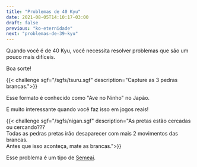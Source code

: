 ```yaml
---
title: "Problemas de 40 Kyu"
date: 2021-08-05T14:10:17-03:00
draft: false
previous: "ko-eternidade"
next: "problemas-de-39-kyu"
---
```


Quando você é de 40 Kyu, você necessita resolver problemas que são um pouco mais difíceis.

Boa sorte!

{{< challenge sgf="/sgfs/tsuru.sgf" description="Capture as 3 pedras brancas.">}} 

Esse formato é conhecido como "Ave no Ninho" no Japão.

É muito interessante quando você faz isso em jogos reais!


{{< challenge sgf="/sgfs/nigan.sgf" description="As pretas estão cercadas ou cercando???<br />Todas as pedras pretas irão desaparecer com mais 2 movimentos das brancas.<br />Antes que isso aconteça, mate as brancas.">}} 

Esse problema é um tipo de [Semeai](/problemas-de-43-kyu).


